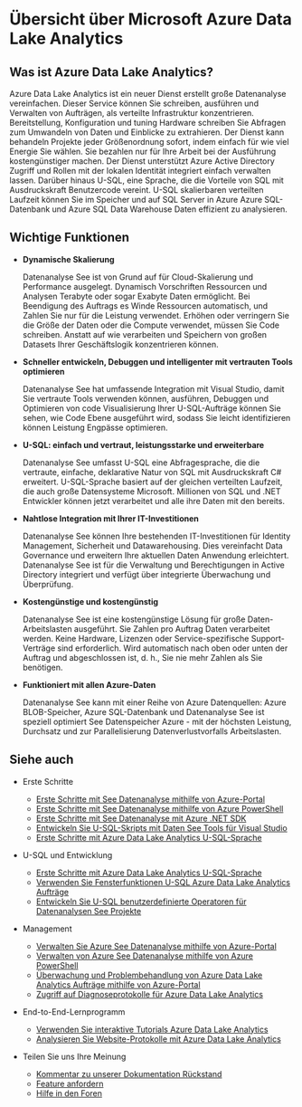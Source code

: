 <properties 
   pageTitle="Übersicht über Microsoft Azure Data Lake Analytics | Azure" 
   description="Datenanalyse See ist ein Azure Big Data Berechnung, mit der Sie die Daten verwenden, um Ihr Geschäft mit Erkenntnisse aus den Daten in der Cloud, unabhängig davon, wo und seine Größe. Datenanalyse See dadurch im einfachsten, skalierbarste und wirtschaftliche Weise. " 
   services="data-lake-analytics" 
   documentationCenter="" 
   authors="edmacauley" 
   manager="jhubbard" 
   editor="cgronlun"/>
 
<tags
   ms.service="data-lake-analytics"
   ms.devlang="na"
   ms.topic="get-started-article"
   ms.tgt_pltfrm="na"
   ms.workload="big-data" 
   ms.date="05/16/2016"
   ms.author="edmaca"/>

# <a name="overview-of-microsoft-azure-data-lake-analytics"></a>Übersicht über Microsoft Azure Data Lake Analytics

## <a name="what-is-azure-data-lake-analytics"></a>Was ist Azure Data Lake Analytics?

Azure Data Lake Analytics ist ein neuer Dienst erstellt große Datenanalyse vereinfachen. Dieser Service können Sie schreiben, ausführen und Verwalten von Aufträgen, als verteilte Infrastruktur konzentrieren. Bereitstellung, Konfiguration und tuning Hardware schreiben Sie Abfragen zum Umwandeln von Daten und Einblicke zu extrahieren. Der Dienst kann behandeln Projekte jeder Größenordnung sofort, indem einfach für wie viel Energie Sie wählen. Sie bezahlen nur für Ihre Arbeit bei der Ausführung kostengünstiger machen. Der Dienst unterstützt Azure Active Directory Zugriff und Rollen mit der lokalen Identität integriert einfach verwalten lassen. Darüber hinaus U-SQL, eine Sprache, die die Vorteile von SQL mit Ausdruckskraft Benutzercode vereint. U-SQL skalierbaren verteilten Laufzeit können Sie im Speicher und auf SQL Server in Azure Azure SQL-Datenbank und Azure SQL Data Warehouse Daten effizient zu analysieren.


## <a name="key-capabilities"></a>Wichtige Funktionen

- **Dynamische Skalierung** 

    Datenanalyse See ist von Grund auf für Cloud-Skalierung und Performance ausgelegt.  Dynamisch Vorschriften Ressourcen und Analysen Terabyte oder sogar Exabyte Daten ermöglicht. Bei Beendigung des Auftrags es Winde Ressourcen automatisch, und Zahlen Sie nur für die Leistung verwendet. Erhöhen oder verringern Sie die Größe der Daten oder die Compute verwendet, müssen Sie Code schreiben. Anstatt auf wie verarbeiten und Speichern von großen Datasets Ihrer Geschäftslogik konzentrieren können. 

- **Schneller entwickeln, Debuggen und intelligenter mit vertrauten Tools optimieren**

    Datenanalyse See hat umfassende Integration mit Visual Studio, damit Sie vertraute Tools verwenden können, ausführen, Debuggen und Optimieren von code Visualisierung Ihrer U-SQL-Aufträge können Sie sehen, wie Code Ebene ausgeführt wird, sodass Sie leicht identifizieren können Leistung Engpässe optimieren. 

- **U-SQL: einfach und vertraut, leistungsstarke und erweiterbare**

    Datenanalyse See umfasst U-SQL eine Abfragesprache, die die vertraute, einfache, deklarative Natur von SQL mit Ausdruckskraft C# erweitert. U-SQL-Sprache basiert auf der gleichen verteilten Laufzeit, die auch große Datensysteme Microsoft. Millionen von SQL und .NET Entwickler können jetzt verarbeitet und alle ihre Daten mit den bereits.

- **Nahtlose Integration mit Ihrer IT-Investitionen**

    Datenanalyse See können Ihre bestehenden IT-Investitionen für Identity Management, Sicherheit und Datawarehousing. Dies vereinfacht Data Governance und erweitern Ihre aktuellen Daten Anwendung erleichtert. Datenanalyse See ist für die Verwaltung und Berechtigungen in Active Directory integriert und verfügt über integrierte Überwachung und Überprüfung.

- **Kostengünstige und kostengünstig**

    Datenanalyse See ist eine kostengünstige Lösung für große Daten-Arbeitslasten ausgeführt. Sie Zahlen pro Auftrag Daten verarbeitet werden. Keine Hardware, Lizenzen oder Service-spezifische Support-Verträge sind erforderlich. Wird automatisch nach oben oder unten der Auftrag und abgeschlossen ist, d. h., Sie nie mehr Zahlen als Sie benötigen. 

- **Funktioniert mit allen Azure-Daten**

    Datenanalyse See kann mit einer Reihe von Azure Datenquellen: Azure BLOB-Speicher, Azure SQL-Datenbank und Datenanalyse See ist speziell optimiert See Datenspeicher Azure - mit der höchsten Leistung, Durchsatz und zur Parallelisierung Datenverlustvorfalls Arbeitslasten.

## <a name="see-also"></a>Siehe auch

- Erste Schritte
    - [Erste Schritte mit See Datenanalyse mithilfe von Azure-Portal](data-lake-analytics-get-started-portal.md)
    - [Erste Schritte mit See Datenanalyse mithilfe von Azure PowerShell](data-lake-analytics-get-started-powershell.md)
    - [Erste Schritte mit See Datenanalyse mit Azure .NET SDK](data-lake-analytics-get-started-net-sdk.md)
    - [Entwickeln Sie U-SQL-Skripts mit Daten See Tools für Visual Studio](data-lake-analytics-data-lake-tools-get-started.md)
    - [Erste Schritte mit Azure Data Lake Analytics U-SQL-Sprache](data-lake-analytics-u-sql-get-started.md)
    
- U-SQL und Entwicklung
    - [Erste Schritte mit Azure Data Lake Analytics U-SQL-Sprache](data-lake-analytics-u-sql-get-started.md)
    - [Verwenden Sie Fensterfunktionen U-SQL Azure Data Lake Analytics Aufträge](data-lake-analytics-use-window-functions.md)
    - [Entwickeln Sie U-SQL benutzerdefinierte Operatoren für Datenanalysen See Projekte](data-lake-analytics-u-sql-develop-user-defined-operators.md)
    
- Management
    - [Verwalten Sie Azure See Datenanalyse mithilfe von Azure-Portal](data-lake-analytics-manage-use-portal.md)
    - [Verwalten von Azure See Datenanalyse mithilfe von Azure PowerShell](data-lake-analytics-manage-use-powershell.md)
    - [Überwachung und Problembehandlung von Azure Data Lake Analytics Aufträge mithilfe von Azure-Portal](data-lake-analytics-monitor-and-troubleshoot-jobs-tutorial.md)
    - [Zugriff auf Diagnoseprotokolle für Azure Data Lake Analytics](data-lake-analytics-diagnostic-logs.md)

- End-to-End-Lernprogramm
    - [Verwenden Sie interaktive Tutorials Azure Data Lake Analytics](data-lake-analytics-use-interactive-tutorials.md)
    - [Analysieren Sie Website-Protokolle mit Azure Data Lake Analytics](data-lake-analytics-analyze-weblogs.md)

- Teilen Sie uns Ihre Meinung
    - [Kommentar zu unserer Dokumentation Rückstand](data-lake-analytics-documentation-backlog.md)
    - [Feature anfordern](http://aka.ms/adlafeedback)
    - [Hilfe in den Foren](http://aka.ms/adlaforums)


